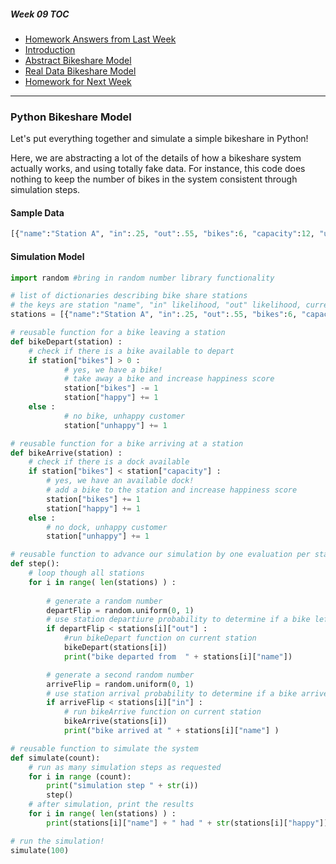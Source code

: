 ##### Week 09 TOC
- [Homework Answers from Last Week](answers.md)
- [Introduction](readme.md)
- [Abstract Bikeshare Model](abstract_model.md)
- [Real Data Bikeshare Model](data_model.md)
- [Homework for Next Week](homework.md)

-----

### Python Bikeshare Model

Let's put everything together and simulate a simple bikeshare in Python!

Here, we are abstracting a lot of the details of how a bikeshare system actually works, and using totally fake data. For instance, this code does nothing to keep the number of bikes in the system consistent through simulation steps.

#### Sample Data

```python
[{"name":"Station A", "in":.25, "out":.55, "bikes":6, "capacity":12, "unhappy":0, "happy":0}, {"name":"Station B", "in":.55, "out":.25, "bikes":4, "capacity":8, "unhappy":0, "happy":0}, {"name":"Station C", "in":.5, "out":.7, "bikes":6, "capacity":14, "unhappy":0, "happy":0}]
```

#### Simulation Model

```python
import random #bring in random number library functionality

# list of dictionaries describing bike share stations
# the keys are station "name", "in" likelihood, "out" likelihood, current "bikes", total bike "capacity", "unhappy" customer count, and "happy" customer count
stations = [{"name":"Station A", "in":.25, "out":.55, "bikes":6, "capacity":12, "unhappy":0, "happy":0}, {"name":"Station B", "in":.55, "out":.25, "bikes":4, "capacity":8, "unhappy":0, "happy":0}, {"name":"Station C", "in":.5, "out":.7, "bikes":6, "capacity":14, "unhappy":0, "happy":0}]

# reusable function for a bike leaving a station
def bikeDepart(station) :
	# check if there is a bike available to depart
	if station["bikes"] > 0 :
			# yes, we have a bike!
			# take away a bike and increase happiness score
			station["bikes"] -= 1
			station["happy"] += 1
	else :
			# no bike, unhappy customer
			station["unhappy"] += 1

# reusable function for a bike arriving at a station
def bikeArrive(station) :
	# check if there is a dock available
	if station["bikes"] < station["capacity"] :
		# yes, we have an available dock!
		# add a bike to the station and increase happiness score
		station["bikes"] += 1
		station["happy"] += 1
	else :
		# no dock, unhappy customer
		station["unhappy"] += 1

# reusable function to advance our simulation by one evaluation per station
def step():
	# loop though all stations
	for i in range( len(stations) ) : 
		
		# generate a random number
		departFlip = random.uniform(0, 1)			
		# use station departiure probability to determine if a bike left the station this simulation step
		if departFlip < stations[i]["out"] :
			#run bikeDepart function on current station 
			bikeDepart(stations[i])
			print("bike departed from  " + stations[i]["name"])

		# generate a second random number
		arriveFlip = random.uniform(0, 1)
		# use station arrival probability to determine if a bike arrived at the station this simulation step
		if arriveFlip < stations[i]["in"] : 
			# run bikeArrive function on current station 
			bikeArrive(stations[i])
			print("bike arrived at " + stations[i]["name"] )

# reusable function to simulate the system
def simulate(count):
	# run as many simulation steps as requested
	for i in range (count):
		print("simulation step " + str(i))
		step()
	# after simulation, print the results
	for i in range( len(stations) ) :
		print(stations[i]["name"] + " had " + str(stations[i]["happy"]) + " happy riders and " + str(stations[i]["unhappy"]) + " unhappy riders.")

# run the simulation!
simulate(100)
```